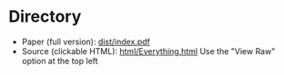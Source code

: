 

# Directory

-   Paper (full version): [dist/index.pdf](dist/index.pdf)
-   Source (clickable HTML): [html/Everything.html](html/Everything.html)
    Use the "View Raw" option at the top left

